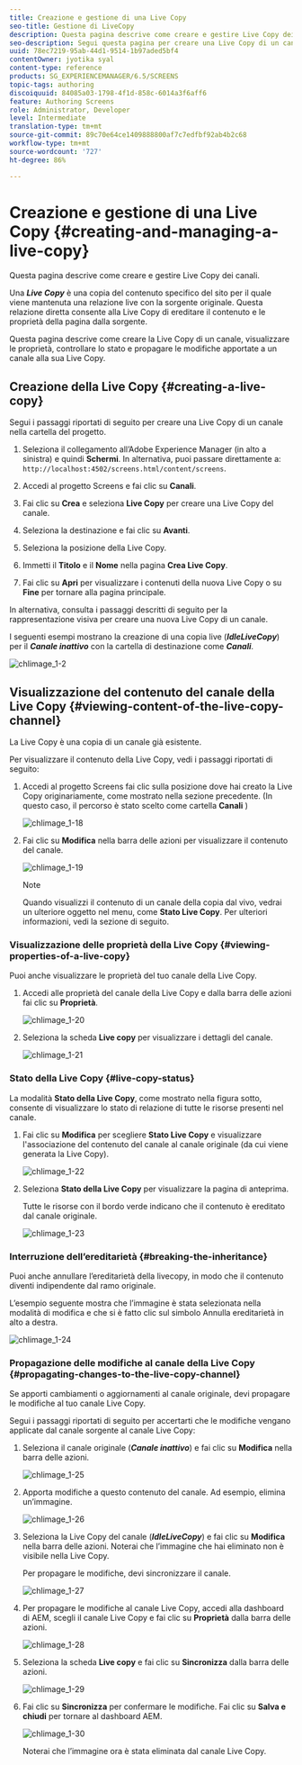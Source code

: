 ```yaml
---
title: Creazione e gestione di una Live Copy
seo-title: Gestione di LiveCopy
description: Questa pagina descrive come creare e gestire Live Copy dei canali.
seo-description: Segui questa pagina per creare una Live Copy di un canale, visualizzare le proprietà, controllare lo stato e propagare le modifiche da un canale alla sua Live Copy.
uuid: 78ec7219-95ab-44d1-9514-1b97aded5bf4
contentOwner: jyotika syal
content-type: reference
products: SG_EXPERIENCEMANAGER/6.5/SCREENS
topic-tags: authoring
discoiquuid: 84085a03-1798-4f1d-858c-6014a3f6aff6
feature: Authoring Screens
role: Administrator, Developer
level: Intermediate
translation-type: tm+mt
source-git-commit: 89c70e64ce1409888800af7c7edfbf92ab4b2c68
workflow-type: tm+mt
source-wordcount: '727'
ht-degree: 86%

---
```



# Creazione e gestione di una Live Copy {#creating-and-managing-a-live-copy}

Questa pagina descrive come creare e gestire Live Copy dei canali.

Una ***Live Copy*** è una copia del contenuto specifico del sito per il quale viene mantenuta una relazione live con la sorgente originale. Questa relazione diretta consente alla Live Copy di ereditare il contenuto e le proprietà della pagina dalla sorgente.

Questa pagina descrive come creare la Live Copy di un canale, visualizzare le proprietà, controllare lo stato e propagare le modifiche apportate a un canale alla sua Live Copy.


## Creazione della Live Copy {#creating-a-live-copy}

Segui i passaggi riportati di seguito per creare una Live Copy di un canale nella cartella del progetto.

1. Seleziona il collegamento all’Adobe Experience Manager (in alto a sinistra) e quindi **Schermi**. In alternativa, puoi passare direttamente a: `http://localhost:4502/screens.html/content/screens`.

1. Accedi al progetto Screens e fai clic su **Canali**.
1. Fai clic su **Crea** e seleziona **Live Copy** per creare una Live Copy del canale.

1. Seleziona la destinazione e fai clic su **Avanti**.
1. Seleziona la posizione della Live Copy.
1. Immetti il **Titolo** e il **Nome** nella pagina **Crea Live Copy**.

1. Fai clic su **Apri** per visualizzare i contenuti della nuova Live Copy o su **Fine** per tornare alla pagina principale.

In alternativa, consulta i passaggi descritti di seguito per la rappresentazione visiva per creare una nuova Live Copy di un canale.

I seguenti esempi mostrano la creazione di una copia live (***IdleLiveCopy***) per il ***Canale inattivo*** con la cartella di destinazione come ***Canali***.

![chlimage_1-2](assets/chlimage_1-2.gif)

## Visualizzazione del contenuto del canale della Live Copy {#viewing-content-of-the-live-copy-channel}

La Live Copy è una copia di un canale già esistente.

Per visualizzare il contenuto della Live Copy, vedi i passaggi riportati di seguito:

1. Accedi al progetto Screens fai clic sulla posizione dove hai creato la Live Copy originariamente, come mostrato nella sezione precedente. (In questo caso, il percorso è stato scelto come cartella **Canali** )

   ![chlimage_1-18](assets/chlimage_1-18.png)

1. Fai clic su **Modifica** nella barra delle azioni per visualizzare il contenuto del canale.

   ![chlimage_1-19](assets/chlimage_1-19.png)

   >[!NOTE]
   >
   >Quando visualizzi il contenuto di un canale della copia dal vivo, vedrai un ulteriore oggetto nel menu, come **Stato Live Copy**. Per ulteriori informazioni, vedi la sezione di seguito.

### Visualizzazione delle proprietà della Live Copy {#viewing-properties-of-a-live-copy}

Puoi anche visualizzare le proprietà del tuo canale della Live Copy.

1. Accedi alle proprietà del canale della Live Copy e dalla barra delle azioni fai clic su **Proprietà**.

   ![chlimage_1-20](assets/chlimage_1-20.png)

1. Seleziona la scheda **Live copy** per visualizzare i dettagli del canale.

   ![chlimage_1-21](assets/chlimage_1-21.png)

### Stato della Live Copy    {#live-copy-status}

La modalità **Stato della Live Copy**, come mostrato nella figura sotto, consente di visualizzare lo stato di relazione di tutte le risorse presenti nel canale.

1. Fai clic su **Modifica** per scegliere **Stato Live Copy** e visualizzare l&#39;associazione del contenuto del canale al canale originale (da cui viene generata la Live Copy).

   ![chlimage_1-22](assets/chlimage_1-22.png)

1. Seleziona **Stato della Live Copy** per visualizzare la pagina di anteprima.

   Tutte le risorse con il bordo verde indicano che il contenuto è ereditato dal canale originale.

   ![chlimage_1-23](assets/chlimage_1-23.png)

### Interruzione dell’ereditarietà {#breaking-the-inheritance}

Puoi anche annullare l’ereditarietà della livecopy, in modo che il contenuto diventi indipendente dal ramo originale.

L’esempio seguente mostra che l’immagine è stata selezionata nella modalità di modifica e che si è fatto clic sul simbolo Annulla ereditarietà in alto a destra.

![chlimage_1-24](assets/chlimage_1-24.png)

### Propagazione delle modifiche al canale della Live Copy {#propagating-changes-to-the-live-copy-channel}

Se apporti cambiamenti o aggiornamenti al canale originale, devi propagare le modifiche al tuo canale Live Copy.

Segui i passaggi riportati di seguito per accertarti che le modifiche vengano applicate dal canale sorgente al canale Live Copy:

1. Seleziona il canale originale (***Canale inattivo***) e fai clic su **Modifica** nella barra delle azioni.

   ![chlimage_1-25](assets/chlimage_1-25.png)

1. Apporta modifiche a questo contenuto del canale. Ad esempio, elimina un’immagine.

   ![chlimage_1-26](assets/chlimage_1-26.png)

1. Seleziona la Live Copy del canale (***IdleLiveCopy***) e fai clic su **Modifica** nella barra delle azioni. Noterai che l’immagine che hai eliminato non è visibile nella Live Copy.

   Per propagare le modifiche, devi sincronizzare il canale.

   ![chlimage_1-27](assets/chlimage_1-27.png)

1. Per propagare le modifiche al canale Live Copy, accedi alla dashboard di AEM, scegli il canale Live Copy e fai clic su **Proprietà** dalla barra delle azioni.

   ![chlimage_1-28](assets/chlimage_1-28.png)

1. Seleziona la scheda **Live copy** e fai clic su **Sincronizza** dalla barra delle azioni.

   ![chlimage_1-29](assets/chlimage_1-29.png)

1. Fai clic su **Sincronizza** per confermare le modifiche. Fai clic su **Salva e chiudi** per tornare al dashboard AEM.

   ![chlimage_1-30](assets/chlimage_1-30.png)

   Noterai che l’immagine ora è stata eliminata dal canale Live Copy.

